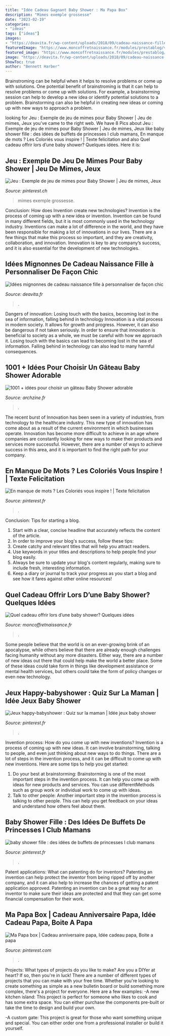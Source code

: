 ```yaml
---
title: "Idée Cadeau Gagnant Baby Shower : Ma Papa Box"
description: "Mimes exemple grossesse"
date: "2023-02-19"
categories:
- "ideas"
tags: ["ideas"]
images:
- "https://deavita.fr/wp-content/uploads/2018/09/cadeau-naissance-fille-plaids-personnalisé-licorne.jpg"
featuredImage: "https://www.moncoffretnaissance.fr/modules/prestablog/views/img/grid-for-1-7/up-img/26.jpg"
featured_image: "https://www.moncoffretnaissance.fr/modules/prestablog/views/img/grid-for-1-7/up-img/26.jpg"
image: "https://deavita.fr/wp-content/uploads/2018/09/cadeau-naissance-fille-plaids-personnalisé-licorne.jpg"
ShowToc: true
author: "Bennett Harber"
---
```



Brainstroming can be helpful when it helps to resolve problems or come up with solutions.
One potential benefit of brainstroming is that it can help to resolve problems or come up with solutions. For example, a brainstorming session can help to develop a new idea or identify potential solutions to a problem. Brainstorming can also be helpful in creating new ideas or coming up with new ways to approach a problem.

	

		
looking for Jeu : Exemple de jeu de mimes pour Baby Shower | Jeu de mimes, Jeux you've came to the right web. We have 8 Pics about Jeu : Exemple de jeu de mimes pour Baby Shower | Jeu de mimes, Jeux like baby shower fille : des idées de buffets de princesses I club mamans, En manque de mots ? Les Coloriés vous inspire ! | Texte felicitation and also Quel cadeau offrir lors d’une baby shower? Quelques idées. Here it is:
		
    
## Jeu : Exemple De Jeu De Mimes Pour Baby Shower | Jeu De Mimes, Jeux

<img loading=lazy src="https://i.pinimg.com/originals/24/15/07/24150708ac92debabcd43764cde300a9.jpg" onerror="this.onerror=null;this.src='https://tse3.mm.bing.net/th?id=OIP.USfP5mwZ8A7ufVV5BlZhUwHaFj&amp;pid=15.1';" alt="Jeu : Exemple de jeu de mimes pour Baby Shower | Jeu de mimes, Jeux">

_Source: pinterest.ch_

>mimes exemple grossesse. 

	

Conclusion: How does Invention create new technologies?
Invention is the process of coming up with a new idea or invention. Invention can be found in many different fields, but it is most commonly used in the technology industry. Inventions can make a lot of difference in the world, and they have been responsible for making a lot of innovations in our lives. There are a few things that make this process so important, and they are creativity, collaboration, and innovation. Innovation is key to any company’s success, and it is also essential for the development of new technologies.

    
## Idées Mignonnes De Cadeau Naissance Fille à Personnaliser De Façon Chic

<img loading=lazy src="https://deavita.fr/wp-content/uploads/2018/09/cadeau-naissance-fille-plaids-personnalisé-licorne.jpg" onerror="this.onerror=null;this.src='https://tse1.mm.bing.net/th?id=OIP.8eJfLvhOchJPquKCo5-g2AHaHa&amp;pid=15.1';" alt="Idées mignonnes de cadeau naissance fille à personnaliser de façon chic">

_Source: deavita.fr_

>. 

	

Dangers of innovation: Losing touch with the basics, becoming lost in the sea of information, falling behind in technology
Innovation is a vital process in modern society. It allows for growth and progress. However, it can also be dangerous if not taken seriously. In order to ensure that innovation is beneficial to society as a whole, we must be careful with how we approach it. Losing touch with the basics can lead to becoming lost in the sea of information. Falling behind in technology can also lead to many harmful consequences.

    
## 1001 + Idées Pour Choisir Un Gâteau Baby Shower Adorable

<img loading=lazy src="https://archzine.fr/wp-content/uploads/2018/07/adorable-gateau-les-pieds-de-bebe-c-est-un-garcon-gateau-mignon-gateau-baby-shower-garcon-gateau-femme-enceinte-photo-inspiratrice-decoration.jpg" onerror="this.onerror=null;this.src='https://tse4.mm.bing.net/th?id=OIP.fEm2HhnS5JJObgG5r9RHJwHaG8&amp;pid=15.1';" alt="1001 + idées pour choisir un gâteau Baby Shower adorable">

_Source: archzine.fr_

>. 

	

The recent burst of Innovation has been seen in a variety of industries, from technology to the healthcare industry. This new type of innovation has come about as a result of the current environment in which businesses operate. Innovation has become more difficult to achieve in an age where companies are constantly looking for new ways to make their products and services more successful. However, there are a number of ways to achieve success in this area, and it is important to find the right path for your company.

    
## En Manque De Mots ? Les Coloriés Vous Inspire ! | Texte Felicitation

<img loading=lazy src="https://i.pinimg.com/736x/98/46/e9/9846e990e2381bb8ddf6cecc3fd31fcf.jpg" onerror="this.onerror=null;this.src='https://tse4.mm.bing.net/th?id=OIP.tRMIJSnruzjG1jNyRNlg-gHaLG&amp;pid=15.1';" alt="En manque de mots ? Les Coloriés vous inspire ! | Texte felicitation">

_Source: pinterest.fr_

>. 

	

Conclusion: Tips for starting a blog.
1. Start with a clear, concise headline that accurately reflects the content of the article.
2. In order to improve your blog's success, follow these tips: 
3. Create catchy and relevant titles that will help you attract readers. 
4. Use keywords in your titles and descriptions to help people find your blog easily. 
5. Always be sure to update your blog's content regularly, making sure to include fresh, interesting information. 
6. Keep a diary or journal to track your progress as you start a blog and see how it fares against other online resources!

    
## Quel Cadeau Offrir Lors D’une Baby Shower? Quelques Idées

<img loading=lazy src="https://www.moncoffretnaissance.fr/modules/prestablog/views/img/grid-for-1-7/up-img/26.jpg" onerror="this.onerror=null;this.src='https://tse3.mm.bing.net/th?id=OIP.RxTtdRrPCQ8ncIeZsvsuLgAAAA&amp;pid=15.1';" alt="Quel cadeau offrir lors d’une baby shower? Quelques idées">

_Source: moncoffretnaissance.fr_

>. 

	

Some people believe that the world is on an ever-growing brink of an apocalypse, while others believe that there are already enough challenges facing humanity without any more disasters. Either way, there are a number of new ideas out there that could help make the world a better place. Some of these ideas could take form in things like development assistance or mental health services, but others could take the form of policy changes or even new technology.

    
## Jeux Happy-babyshower : Quiz Sur La Maman | Idée Jeux Baby Shower

<img loading=lazy src="https://i.pinimg.com/736x/ce/a5/ca/cea5ca0a0f5f5f89a6958679de33f62a--quizz-baby-shower-shower-baby.jpg" onerror="this.onerror=null;this.src='https://tse2.mm.bing.net/th?id=OIP.357LUQSAC8ETEi57vVAGpQAAAA&amp;pid=15.1';" alt="Jeux happy-babyshower : Quiz sur la maman | Idée jeux baby shower">

_Source: pinterest.fr_

>. 

	

Invention process: How do you come up with new inventions?
Invention is a process of coming up with new ideas. It can involve brainstorming, talking to people, and even just thinking about new ways to do things. There are a lot of steps in the invention process, and it can be difficult to come up with new inventions. Here are some tips to help you get started: 
1. Do your best at brainstorming: Brainstorming is one of the most important steps in the invention process. It can help you come up with ideas for new products and services. You can use differentMethods such as group work or individual work to come up with ideas. 
2. Talk to other people: Another important step in the invention process is talking to other people. This can help you get feedback on your ideas and understand how others feel about them. 

    
## Baby Shower Fille : Des Idées De Buffets De Princesses I Club Mamans

<img loading=lazy src="https://i.pinimg.com/originals/31/4d/c4/314dc472a8db6c06f0a515b0305b52cb.jpg" onerror="this.onerror=null;this.src='https://tse3.mm.bing.net/th?id=OIP._SZMBLATrKFiP9kzXo8zxgHaEK&amp;pid=15.1';" alt="baby shower fille : des idées de buffets de princesses I club mamans">

_Source: pinterest.fr_

>. 

	

Patent applications: What can patenting do for inventors?
Patenting an invention can help protect the inventor from being ripped off by another company, and it can also help to increase the chances of getting a patent application approved. Patenting an invention can be a great way for an inventor to make sure their ideas are protected and that they can get some financial compensation for their work.

    
## Ma Papa Box | Cadeau Anniversaire Papa, Idée Cadeau Papa, Boite A Papa

<img loading=lazy src="https://i.pinimg.com/736x/9c/bd/7e/9cbd7e0ffcdb37318da133a6c00b03ce.jpg" onerror="this.onerror=null;this.src='https://tse4.mm.bing.net/th?id=OIP.OhObxYbNsxIuQBLCXV7_nAHaJ4&amp;pid=15.1';" alt="Ma Papa box | Cadeau anniversaire papa, Idée cadeau papa, Boite a papa">

_Source: pinterest.com_

>. 

	

Projects: What types of projects do you like to make?
Are you a DIYer at heart? If so, then you're in luck! There are a number of different types of projects that you can make with your free time. Whether you're looking to create something as simple as a new bulletin board or build something more complex, there's a project for everyone. Here are a few examples: 
-A new kitchen island: This project is perfect for someone who likes to cook and has some extra space. You can either purchase the components pre-built or take the time to design and build your own. 

-A custom gate: This project is great for those who want something unique and special. You can either order one from a professional installer or build it yourself.

